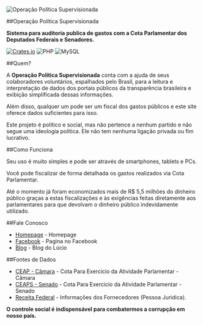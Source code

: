 
![Operação Política Supervisionada](https://github.com/ops-org/operacao-politica-supervisionada/blob/master/OPS/Content/images/logo_grande.png?raw=true)

##Operação Política Supervisionada

**Sistema para auditoria publica de gastos com a Cota Parlamentar dos Deputados Federais e Senadores.**

[![Crates.io](https://img.shields.io/crates/l/rustc-serialize.svg?maxAge=2592000)]()
![PHP](https://img.shields.io/badge/language-ASP.MVC-green.svg)
![MySQL](https://img.shields.io/badge/DB-MySQL-lightgrey.svg)

##Quem?

A **Operação Política Supervisionada** conta com a ajuda de seus colaboradores voluntários, espalhados pelo Brasil, para a leitura e interpretação de dados dos portais públicos da transparência brasileira e exibição simplificada dessas informações.

Além disso, qualquer um pode ser um fiscal dos gastos públicos e este site oferece dados suficientes para isso.

Este projeto é político e social, mas não pertence a nenhum partido e não segue uma ideologia política. Ele não tem nenhuma ligação privada ou fim lucrativo.

##Como Funciona

Seu uso é muito simples e pode ser através de smartphones, tablets e PCs.

Você pode fiscalizar de forma detalhada os gastos realizados via Cota Parlamentar. 

Até o momento já foram economizados mais de R$ 5,5 milhões do dinheiro público graças a estas fiscalizações e às exigências feitas diretamente aos parlamentares para que devolvam o dinheiro público indevidamente utilizado.

##Fale Conosco
* [Homepage](http://ops.net.br) - Homepage
* [Facebook](https://www.facebook.com/operacaopoliticasupervisionada) - Pagina no Facebook
* [Blog](http://luciobig.com.br) - Blog do Lúcio

##Fontes de Dados
* [CEAP - Câmara](http://www2.camara.leg.br/transparencia/cota-para-exercicio-da-atividade-parlamentar/dados-abertos-cota-parlamentar) - Cota Para Exercicio da Atividade Parlamentar - Câmara
* [CEAPS - Senado](https://www12.senado.gov.br/transparencia/dados-abertos/dados-abertos-ceaps) - Cota Para Exercicio da Atividade Parlamentar - Senado
* [Receita Federal](http://www.receita.fazenda.gov.br/PessoaJuridica/CNPJ/cnpjreva/Cnpjreva_Solicitacao.asp) - Informações dos Fornecedores (Pessoa Juridica).


**O controle social é indispensável para combatermos a corrupção em nosso país.**
